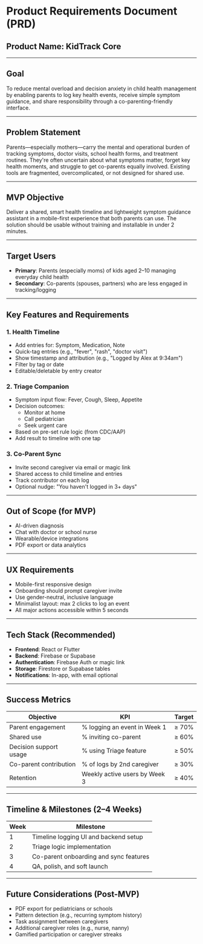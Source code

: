 # Product Requirements Document (PRD)

## Product Name: KidTrack Core

---

## Goal  
To reduce mental overload and decision anxiety in child health management by enabling parents to log key health events, receive simple symptom guidance, and share responsibility through a co-parenting-friendly interface.

---

## Problem Statement  
Parents—especially mothers—carry the mental and operational burden of tracking symptoms, doctor visits, school health forms, and treatment routines. They're often uncertain about what symptoms matter, forget key health moments, and struggle to get co-parents equally involved. Existing tools are fragmented, overcomplicated, or not designed for shared use.

---

## MVP Objective  
Deliver a shared, smart health timeline and lightweight symptom guidance assistant in a mobile-first experience that both parents can use. The solution should be usable without training and installable in under 2 minutes.

---

## Target Users  
- **Primary**: Parents (especially moms) of kids aged 2–10 managing everyday child health  
- **Secondary**: Co-parents (spouses, partners) who are less engaged in tracking/logging  

---

## Key Features and Requirements  

### 1. Health Timeline  
- Add entries for: Symptom, Medication, Note  
- Quick-tag entries (e.g., "fever", "rash", "doctor visit")  
- Show timestamp and attribution (e.g., "Logged by Alex at 9:34am")  
- Filter by tag or date  
- Editable/deletable by entry creator  

### 2. Triage Companion  
- Symptom input flow: Fever, Cough, Sleep, Appetite  
- Decision outcomes:
  - Monitor at home  
  - Call pediatrician  
  - Seek urgent care  
- Based on pre-set rule logic (from CDC/AAP)  
- Add result to timeline with one tap  

### 3. Co-Parent Sync  
- Invite second caregiver via email or magic link  
- Shared access to child timeline and entries  
- Track contributor on each log  
- Optional nudge: "You haven't logged in 3+ days"  

---

## Out of Scope (for MVP)  
- AI-driven diagnosis  
- Chat with doctor or school nurse  
- Wearable/device integrations  
- PDF export or data analytics  

---

## UX Requirements  
- Mobile-first responsive design  
- Onboarding should prompt caregiver invite  
- Use gender-neutral, inclusive language  
- Minimalist layout: max 2 clicks to log an event  
- All major actions accessible within 5 seconds  

---

## Tech Stack (Recommended)  
- **Frontend**: React or Flutter  
- **Backend**: Firebase or Supabase  
- **Authentication**: Firebase Auth or magic link  
- **Storage**: Firestore or Supabase tables  
- **Notifications**: In-app, with email optional  

---

## Success Metrics  

| Objective                | KPI                                 | Target       |
|--------------------------|--------------------------------------|--------------|
| Parent engagement        | % logging an event in Week 1        | ≥ 70%        |
| Shared use               | % inviting co-parent                | ≥ 60%        |
| Decision support usage   | % using Triage feature              | ≥ 50%        |
| Co-parent contribution   | % of logs by 2nd caregiver          | ≥ 30%        |
| Retention                | Weekly active users by Week 3       | ≥ 40%        |

---

## Timeline & Milestones (2–4 Weeks)

| Week | Milestone                                  |
|------|--------------------------------------------|
| 1    | Timeline logging UI and backend setup      |
| 2    | Triage logic implementation                |
| 3    | Co-parent onboarding and sync features     |
| 4    | QA, polish, and soft launch                |

---

## Future Considerations (Post-MVP)  
- PDF export for pediatricians or schools  
- Pattern detection (e.g., recurring symptom history)  
- Task assignment between caregivers  
- Additional caregiver roles (e.g., nurse, nanny)  
- Gamified participation or caregiver streaks  
